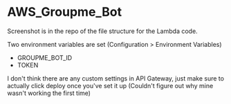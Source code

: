 # AWS_Groupme_Bot

Screenshot is in the repo of the file structure for the Lambda code.

Two environment variables are set (Configuration > Environment Variables)
* GROUPME_BOT_ID
* TOKEN

I don't think there are any custom settings in API Gateway, just make sure to actually click deploy once you've set it up (Couldn't figure out why mine wasn't working the first time)
